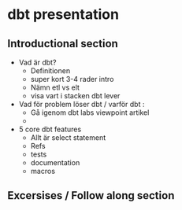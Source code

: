  # dbt presentation

## Introductional section

- Vad är dbt?
  - Definitionen
  - super kort 3-4 rader intro
  - Nämn etl vs elt
  - visa vart i stacken dbt lever
- Vad för problem löser dbt / varför dbt : 
  - Gå igenom dbt labs viewpoint artikel
  - 
- 5 core dbt features
  - Allt är select statement
  - Refs
  - tests
  - documentation
  - macros

## Excersises / Follow along section
